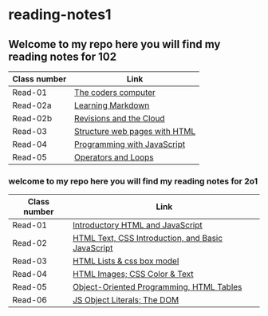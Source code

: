 # reading-notes1

## Welcome to my repo here you will find my reading notes for 102


|Class number | Link|
|---|---|
|Read-01 | [The coders computer](https://monavaroqua.github.io/reading-notes-1/Read-01)|
|Read-02a |[Learning Markdown](https://monavaroqua.github.io/reading-notes-1/Read-02a)|
|Read-02b |[Revisions and the Cloud](https://monavaroqua.github.io/reading-notes-1/Read-2b)|
|Read-03 |[Structure web pages with HTML](https://monavaroqua.github.io/reading-notes-1/Read-03)|
|Read-04 |[Programming with JavaScript](https://monavaroqua.github.io/reading-notes-1/Read-04)|
|Read-05 |[Operators and Loops](https://monavaroqua.github.io/reading-notes-1/Read-05)|

### welcome to my repo here you will find my reading notes for 2o1

|Class number | Link|
|---|---|
|Read-01 | [Introductory HTML and JavaScript](https://monavaroqua.github.io/reading-notes-1/read-06)|
|Read-02 |[HTML Text, CSS Introduction, and Basic JavaScript](https://monavaroqua.github.io/reading-notes/Read-07)|
|Read-03 |[HTML Lists & css box model](https://monavaroqua.github.io/reading-notes/Read-08)|
|Read-04 |[HTML Images; CSS Color & Text](https://monavaroqua.github.io/reading-notes/read-09)|
|Read-05 |[Object-Oriented Programming, HTML Tables](https://monavaroqua.github.io/reading-notes/Read-11)|
|Read-06 |[JS Object Literals; The DOM](https://monavaroqua.github.io/reading-notes/Read-10)|
